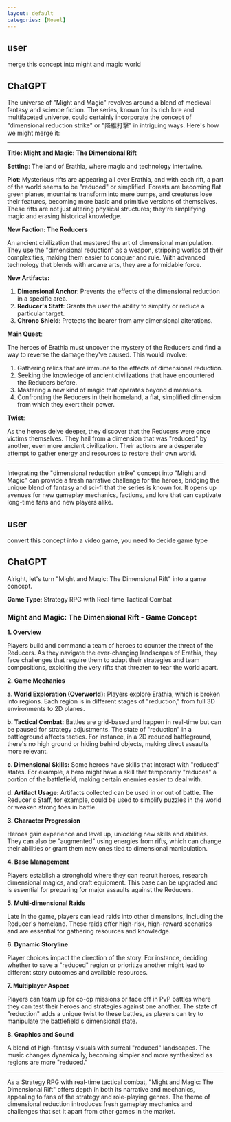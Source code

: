 ```yaml
---
layout: default
categories: [Novel]
---
```


## user
merge this concept into might and magic world

## ChatGPT
The universe of "Might and Magic" revolves around a blend of medieval fantasy and science fiction. The series, known for its rich lore and multifaceted universe, could certainly incorporate the concept of "dimensional reduction strike" or "降維打擊" in intriguing ways. Here's how we might merge it:

---

**Title: Might and Magic: The Dimensional Rift**

**Setting**: The land of Erathia, where magic and technology intertwine.

**Plot**: Mysterious rifts are appearing all over Erathia, and with each rift, a part of the world seems to be "reduced" or simplified. Forests are becoming flat green planes, mountains transform into mere bumps, and creatures lose their features, becoming more basic and primitive versions of themselves. These rifts are not just altering physical structures; they're simplifying magic and erasing historical knowledge.

**New Faction: The Reducers**

An ancient civilization that mastered the art of dimensional manipulation. They use the "dimensional reduction" as a weapon, stripping worlds of their complexities, making them easier to conquer and rule. With advanced technology that blends with arcane arts, they are a formidable force.

**New Artifacts:**

1. **Dimensional Anchor**: Prevents the effects of the dimensional reduction in a specific area.
2. **Reducer's Staff**: Grants the user the ability to simplify or reduce a particular target.
3. **Chrono Shield**: Protects the bearer from any dimensional alterations.

**Main Quest**: 

The heroes of Erathia must uncover the mystery of the Reducers and find a way to reverse the damage they've caused. This would involve:

1. Gathering relics that are immune to the effects of dimensional reduction.
2. Seeking the knowledge of ancient civilizations that have encountered the Reducers before.
3. Mastering a new kind of magic that operates beyond dimensions.
4. Confronting the Reducers in their homeland, a flat, simplified dimension from which they exert their power.

**Twist**: 

As the heroes delve deeper, they discover that the Reducers were once victims themselves. They hail from a dimension that was "reduced" by another, even more ancient civilization. Their actions are a desperate attempt to gather energy and resources to restore their own world.

---

Integrating the "dimensional reduction strike" concept into "Might and Magic" can provide a fresh narrative challenge for the heroes, bridging the unique blend of fantasy and sci-fi that the series is known for. It opens up avenues for new gameplay mechanics, factions, and lore that can captivate long-time fans and new players alike.

## user
convert this concept into a video game, you need to decide game type

## ChatGPT
Alright, let's turn "Might and Magic: The Dimensional Rift" into a game concept.

**Game Type**: Strategy RPG with Real-time Tactical Combat

### **Might and Magic: The Dimensional Rift - Game Concept**

**1. Overview**

Players build and command a team of heroes to counter the threat of the Reducers. As they navigate the ever-changing landscapes of Erathia, they face challenges that require them to adapt their strategies and team compositions, exploiting the very rifts that threaten to tear the world apart.

**2. Game Mechanics**

**a. World Exploration (Overworld):** Players explore Erathia, which is broken into regions. Each region is in different stages of "reduction," from full 3D environments to 2D planes. 

**b. Tactical Combat:** Battles are grid-based and happen in real-time but can be paused for strategy adjustments. The state of "reduction" in a battleground affects tactics. For instance, in a 2D reduced battleground, there's no high ground or hiding behind objects, making direct assaults more relevant.

**c. Dimensional Skills:** Some heroes have skills that interact with "reduced" states. For example, a hero might have a skill that temporarily "reduces" a portion of the battlefield, making certain enemies easier to deal with.

**d. Artifact Usage:** Artifacts collected can be used in or out of battle. The Reducer's Staff, for example, could be used to simplify puzzles in the world or weaken strong foes in battle.

**3. Character Progression**

Heroes gain experience and level up, unlocking new skills and abilities. They can also be "augmented" using energies from rifts, which can change their abilities or grant them new ones tied to dimensional manipulation.

**4. Base Management**

Players establish a stronghold where they can recruit heroes, research dimensional magics, and craft equipment. This base can be upgraded and is essential for preparing for major assaults against the Reducers.

**5. Multi-dimensional Raids**

Late in the game, players can lead raids into other dimensions, including the Reducer's homeland. These raids offer high-risk, high-reward scenarios and are essential for gathering resources and knowledge.

**6. Dynamic Storyline**

Player choices impact the direction of the story. For instance, deciding whether to save a "reduced" region or prioritize another might lead to different story outcomes and available resources.

**7. Multiplayer Aspect**

Players can team up for co-op missions or face off in PvP battles where they can test their heroes and strategies against one another. The state of "reduction" adds a unique twist to these battles, as players can try to manipulate the battlefield's dimensional state.

**8. Graphics and Sound**

A blend of high-fantasy visuals with surreal "reduced" landscapes. The music changes dynamically, becoming simpler and more synthesized as regions are more "reduced."

---

As a Strategy RPG with real-time tactical combat, "Might and Magic: The Dimensional Rift" offers depth in both its narrative and mechanics, appealing to fans of the strategy and role-playing genres. The theme of dimensional reduction introduces fresh gameplay mechanics and challenges that set it apart from other games in the market.